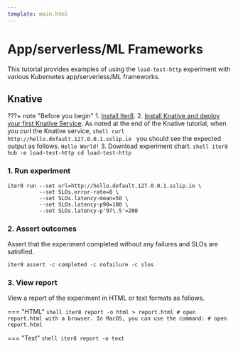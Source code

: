 ```yaml
---
template: main.html
---
```


# App/serverless/ML Frameworks

This tutorial provides examples of using the `load-test-http` experiment with various Kubernetes app/serverless/ML frameworks.

## Knative

???+ note "Before you begin"
    1. [Install Iter8](../../getting-started/install.md).
    2. [Install Knative and deploy your first Knative Service](https://knative.dev/docs/getting-started/first-service/). As noted at the end of the Knative tutorial, when you curl the Knative service,
    ```shell
    curl http://hello.default.127.0.0.1.sslip.io
    ```
    you should see the expected output as follows.
    ```
    Hello World!
    ```
    3. Download experiment chart.
    ```shell
    iter8 hub -e load-test-http
    cd load-test-http
    ```

### 1. Run experiment
```shell
iter8 run --set url=http://hello.default.127.0.0.1.sslip.io \
          --set SLOs.error-rate=0 \
          --set SLOs.latency-mean=50 \
          --set SLOs.latency-p90=100 \
          --set SLOs.latency-p'97\.5'=200
```

### 2. Assert outcomes
Assert that the experiment completed without any failures and SLOs are satisfied.

```shell
iter8 assert -c completed -c nofailure -c slos
```

### 3. View report
View a report of the experiment in HTML or text formats as follows.

=== "HTML"
    ```shell
    iter8 report -o html > report.html
    # open report.html with a browser. In MacOS, you can use the command:
    # open report.html
    ```

=== "Text"
    ```shell
    iter8 report -o text
    ```
